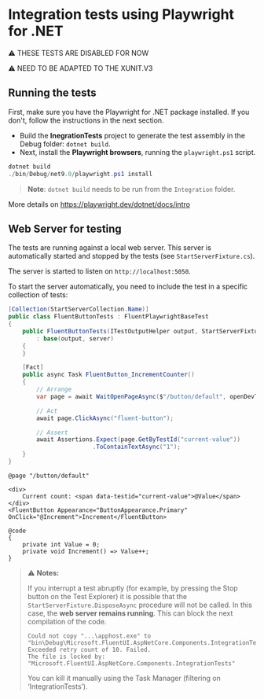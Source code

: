 # Integration tests using Playwright for .NET

⚠️ THESE TESTS ARE DISABLED FOR NOW

⚠️  NEED TO BE ADAPTED TO THE XUNIT.V3

## Running the tests

First, make sure you have the Playwright for .NET package installed. If you don't, follow the instructions in the next section.

- Build the **InegrationTests** project to generate the test assembly in the Debug folder: `dotnet build`.
- Next, install the **Playwright browsers**, running the `playwright.ps1` script.

```powershell
dotnet build
./bin/Debug/net9.0/playwright.ps1 install
```

> **Note**: `dotnet build` needs to be run from the `Integration` folder.

More details on https://playwright.dev/dotnet/docs/intro

## Web Server for testing

The tests are running against a local web server.
This server is automatically started and stopped by the tests (see `StartServerFixture.cs`).

The server is started to listen on `http://localhost:5050`.

To start the server automatically, you need to include the test in a specific collection of tests:
```csharp
[Collection(StartServerCollection.Name)]
public class FluentButtonTests : FluentPlaywrightBaseTest
{
    public FluentButtonTests(ITestOutputHelper output, StartServerFixture server)
        : base(output, server)
    {
    }

    [Fact]
    public async Task FluentButton_IncrementCounter()
    {
        // Arrange
        var page = await WaitOpenPageAsync($"/button/default", openDevTools: false);

        // Act
        await page.ClickAsync("fluent-button");

        // Assert
        await Assertions.Expect(page.GetByTestId("current-value"))
                        .ToContainTextAsync("1");
    }
}
```

```razor
@page "/button/default"

<div>
    Current count: <span data-testid="current-value">@Value</span>
</div>
<FluentButton Appearance="ButtonAppearance.Primary" OnClick="@Increment">Increment</FluentButton>

@code
{
    private int Value = 0;
    private void Increment() => Value++;
}
```

> ⚠️ **Notes:**
>
> If you interrupt a test abruptly (for example, by pressing the Stop button on the Test Explorer)
> it is possible that the `StartServerFixture.DisposeAsync` procedure will not be called.
> In this case, the **web server remains running**.
> This can block the next compilation of the code.
> ```
> Could not copy "...\apphost.exe" to "bin\Debug\Microsoft.FluentUI.AspNetCore.Components.IntegrationTests.exe".
> Exceeded retry count of 10. Failed.
> The file is locked by: "Microsoft.FluentUI.AspNetCore.Components.IntegrationTests"
> ```
> You can kill it manually using the Task Manager (filtering on ‘IntegrationTests’).
